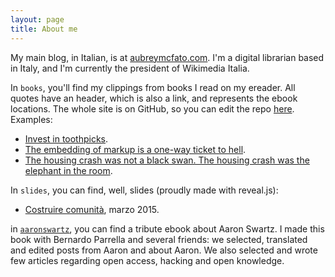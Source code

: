 ```yaml
---
layout: page
title: About me 
---
```




My main blog, in Italian, is at [aubreymcfato.com](http://aubreymcfato.com). 
I'm a digital librarian based in Italy, and I'm currently the president of Wikimedia Italia. 

In `books`, you'll find my clippings from books I read on my ereader. All quotes have an header, which is also a link, and represents the ebook locations. The whole site is on GitHub, so you can edit the repo [here](https://github.com/Aubreymcfato/aubreymcfato.github.io). Examples:

* [Invest in toothpicks](http://babele.io/books/2015/08/01/raw-thought.html#8191-8204).     
* [The embedding of markup is a one-way ticket to hell](http://babele.io/books/2015/08/01/possiplex.html#2).
* [The housing crash was not a black swan. The housing crash was the elephant in the room](http://babele.io/books/2015/07/31/signal-and-noise.html#397-98).

In `slides`, you can find, well, slides (proudly made with reveal.js):

* [Costruire comunità](http://babele.io/slides/comunità), marzo 2015. 

in [`aaronswartz`](http://babele.io/aaronswartz/), you can find a tribute ebook about Aaron Swartz. I made this book with Bernardo Parrella and several friends: we selected, translated and edited posts from Aaron and about Aaron. We also selected and wrote few articles regarding open access, hacking and open knowledge.

